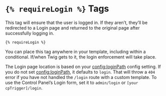 # `{% requireLogin %}` Tags

This tag will ensure that the user is logged in. If they aren’t, they’ll be redirected to a Login page and returned to the original page after successfully logging in.

```twig
{% requireLogin %}
```

You can place this tag anywhere in your template, including within a conditional. If/when Twig gets to it, the login enforcement will take place.

The Login page location is based on your <config:loginPath> config setting. If you do not set <config:loginPath>, it defaults to `login`. That will throw a `404` error if you have not handled the `/login` route with a custom template. To use the Control Panel’s Login form, set it to `admin/login` or `[your cpTrigger]/login`.
